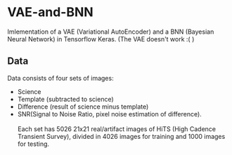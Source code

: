 # VAE-and-BNN
Imlementation of a VAE (Variational AutoEncoder) and a BNN (Bayesian Neural Network) in Tensorflow Keras. (The VAE doesn't work :( )

## Data
Data consists of four sets of images:
* Science 
* Template (subtracted to science)
* Difference (result of science minus template)
* SNR(Signal to Noise Ratio, pixel noise estimation of difference).
\
\
Each set has 5026 21x21 real/artifact images of HiTS (High Cadence Transient Survey), divided in 4026 images for training and 1000 images for testing.
